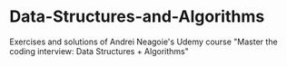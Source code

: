 # Data-Structures-and-Algorithms
Exercises and solutions of Andrei Neagoie's Udemy course "Master the coding interview: Data Structures + Algorithms"
